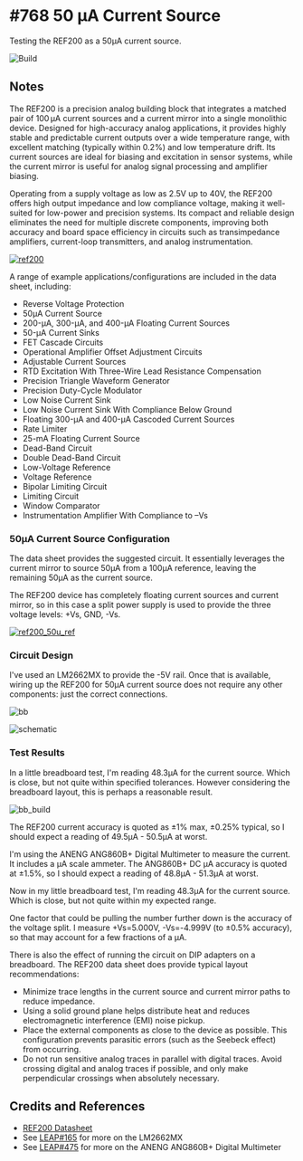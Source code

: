 # #768 50 µA Current Source

Testing the REF200 as a 50µA current source.

![Build](./assets/CurrentSource50uA_build.jpg?raw=true)

## Notes

The REF200 is a precision analog building block that integrates a matched pair of 100 µA current sources and a current mirror into a single monolithic device. Designed for high-accuracy analog applications, it provides highly stable and predictable current outputs over a wide temperature range, with excellent matching (typically within 0.2%) and low temperature drift. Its current sources are ideal for biasing and excitation in sensor systems, while the current mirror is useful for analog signal processing and amplifier biasing.

Operating from a supply voltage as low as 2.5V up to 40V, the REF200 offers high output impedance and low compliance voltage, making it well-suited for low-power and precision systems. Its compact and reliable design eliminates the need for multiple discrete components, improving both accuracy and board space efficiency in circuits such as transimpedance amplifiers, current-loop transmitters, and analog instrumentation.

[![ref200](../assets/ref200.png)](https://www.ti.com/product/REF200)

A range of example applications/configurations are included in the data sheet, including:

* Reverse Voltage Protection
* 50µA Current Source
* 200-µA, 300-µA, and 400-µA Floating Current Sources
* 50-µA Current Sinks
* FET Cascade Circuits
* Operational Amplifier Offset Adjustment Circuits
* Adjustable Current Sources
* RTD Excitation With Three-Wire Lead Resistance Compensation
* Precision Triangle Waveform Generator
* Precision Duty-Cycle Modulator
* Low Noise Current Sink
* Low Noise Current Sink With Compliance Below Ground
* Floating 300-µA and 400-µA Cascoded Current Sources
* Rate Limiter
* 25-mA Floating Current Source
* Dead-Band Circuit
* Double Dead-Band Circuit
* Low-Voltage Reference
* Voltage Reference
* Bipolar Limiting Circuit
* Limiting Circuit
* Window Comparator
* Instrumentation Amplifier With Compliance to –Vs

### 50µA Current Source Configuration

The data sheet provides the suggested circuit. It essentially leverages the current mirror to source 50µA from a 100µA reference, leaving the remaining 50µA as the current source.

The REF200 device has completely floating current sources and current mirror, so in this case a split power supply is used to provide the three voltage levels: +Vs, GND, -Vs.

[![ref200_50u_ref](./assets/ref200_50u_ref.png)](https://www.ti.com/product/REF200)

### Circuit Design

I've used an LM2662MX to provide the -5V rail.
Once that is available, wiring up the REF200 for 50µA current source does not require any other components: just the correct connections.

![bb](./assets/CurrentSource50uA_bb.jpg?raw=true)

![schematic](./assets/CurrentSource50uA_schematic.jpg?raw=true)

### Test Results

In a little breadboard test, I'm reading 48.3µA for the current source. Which is close, but not quite within specified tolerances.
However considering the breadboard layout, this is perhaps a reasonable result.

![bb_build](./assets/CurrentSource50uA_bb_build.jpg?raw=true)

The REF200 current accuracy is quoted as ±1% max, ±0.25% typical,
so I should expect a reading of 49.5µA - 50.5µA at worst.

I'm using the ANENG ANG860B+ Digital Multimeter to measure the current. It includes a µA scale ammeter.
The ANG860B+ DC µA accuracy is quoted at ±1.5%,
so I should expect a reading of 48.8µA - 51.3µA at worst.

Now in my little breadboard test, I'm reading 48.3µA for the current source. Which is close, but not quite within my expected range.

One factor that could be pulling the number further down is the accuracy of the voltage split. I measure +Vs=5.000V, -Vs=-4.999V (to ±0.5% accuracy), so that may account for a few fractions of a µA.

There is also the effect of running the circuit on DIP adapters on a breadboard. The REF200 data sheet does provide typical layout recommendations:

* Minimize trace lengths in the current source and current mirror paths to reduce impedance.
* Using a solid ground plane helps distribute heat and reduces electromagnetic interference (EMI) noise pickup.
* Place the external components as close to the device as possible. This configuration prevents parasitic errors
(such as the Seebeck effect) from occurring.
* Do not run sensitive analog traces in parallel with digital traces. Avoid crossing digital and analog traces if
possible, and only make perpendicular crossings when absolutely necessary.

## Credits and References

* [REF200 Datasheet](https://www.ti.com/product/REF200)
* See [LEAP#165](../../Power/LM2662Inverter/) for more on the LM2662MX
* See [LEAP#475](../../../Equipment/ANG860B/) for more on the ANENG ANG860B+ Digital Multimeter
